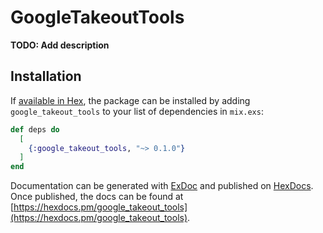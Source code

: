 # GoogleTakeoutTools

**TODO: Add description**

## Installation

If [available in Hex](https://hex.pm/docs/publish), the package can be installed
by adding `google_takeout_tools` to your list of dependencies in `mix.exs`:

```elixir
def deps do
  [
    {:google_takeout_tools, "~> 0.1.0"}
  ]
end
```

Documentation can be generated with [ExDoc](https://github.com/elixir-lang/ex_doc)
and published on [HexDocs](https://hexdocs.pm). Once published, the docs can
be found at [https://hexdocs.pm/google_takeout_tools](https://hexdocs.pm/google_takeout_tools).

